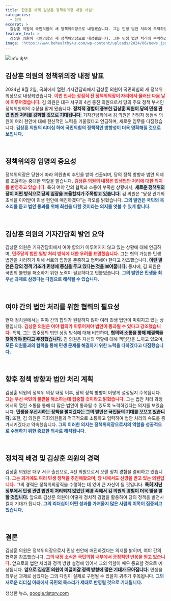 ```yaml
---
title: 한동훈 체제 김상훈 정책위의장 내정 사실!
categories:
  - 정치
excerpt: >
  김상훈 의원이 국민의힘의 새 정책위의장으로 내정됐습니다. 그는 민생 법안 처리에 주력하겠다고 다짐하며 여야 협조의 중요성을 강조했습니다. 궁금한 자세한 내용, 클릭하세요!
feature_text: >
  김상훈 의원이 국민의힘의 새 정책위의장으로 내정됐습니다. 그는 민생 법안 처리에 주력하겠다고 다짐하며 여야 협조의 중요성을 강조했습니다. 궁금한 자세한 내용, 클릭하세요!
image: 'https://www.behealthy4u.com/wp-content/uploads/2024/06/news.jpg'
---
```


<p><img src="https://www.behealthy4u.com/wp-content/uploads/2024/06/news.jpg" alt="info 속보" /></p>

<h2 data-ke-size="size26">김상훈 의원의 정책위의장 내정 발표</h2>

<p data-ke-size="size16">2024년 8월 2일, 국회에서 열린 기자간담회에서 김상훈 의원이 국민의힘의 새 정책위의장으로 내정되었습니다. <b><span style="color: #ee2323;">이번 인사는 정점식 전 정책위의장이 자리에서 물러난 다음 날에 이루어졌습니다.</span></b> 김 의원은 대구 서구의 4선 중진 의원으로서 당의 주요 정책 부서인 정책위원회의 수장을 맡게 됐습니다. <b><span style="background-color: #21538527;">정치적 경험이 풍부한 김상훈 의원이 당의 민생 관련 법안 처리를 강화할 것으로 기대됩니다.</span></b> 기자간담회에서 김 의원은 전임자 정점식 의원이 여러 현안에 대해 헌신적인 노력을 기울였다고 언급하며, 새로운 임무를 다짐했습니다. <b><span style="color: #1a5490;">김상훈 의원의 리더십 하에 국민의힘의 정책적인 방향성이 더욱 명확해질 것으로 보입니다.</span></b></p>

<p data-ke-size="size16">&nbsp;</p>

<h2 data-ke-size="size26">정책위의장 임명의 중요성</h2>

<p data-ke-size="size16">정책위의장은 당헌에 따라 의원총회 추인을 받아 선출되며, 당의 정책 방향과 법안 의제를 조율하는 중대한 역할을 맡습니다. <b><span style="color: #ee2323;">김상훈 의원의 내정은 민생법안 처리에 대한 의지를 반영하고 있습니다.</span></b> 특히 여야 간의 협력과 소통이 부족한 상황에서, <b><span style="background-color: #21538527;">새로운 정책위의장이 어떤 방식으로 당의 입장을 조율할지가 주목받고 있습니다.</span></b> 김 의원은 "당정 관계의 초석을 이어받아 민생 현안에 매진하겠다"는 각오를 밝혔습니다. <b><span style="color: #1a5490;">그의 발언은 국민의 목소리를 듣고 법안 통과를 위해 최선을 다할 것이라는 의지를 엿볼 수 있게 합니다.</span></b></p>

<p data-ke-size="size16">&nbsp;</p>

<h2 data-ke-size="size26">김상훈 의원의 기자간담회 발언 요약</h2>

<p data-ke-size="size16">김상훈 의원은 기자간담회에서 여야 합의가 이루어지지 않고 있는 상황에 대해 언급하며, <b><span style="color: #ee2323;">민주당의 법안 일방 처리 방식에 대한 우려를 표명했습니다.</span></b> 그는 협의 가능한 민생 법안을 처리하기 위해 서로의 입장을 존중하고 협력해야 한다고 강조했습니다. <b><span style="background-color: #21538527;">이런 발언은 당의 정책 기조가 민생에 중심을 두고 있다는 것을 보여줍니다.</span></b> 동시에, 김 의원은 국민의 불편을 해소하기 위한 노력이 필요하다고 덧붙였습니다. <b><span style="color: #1a5490;">그의 발언은 민생을 최우선 과제로 삼겠다는 다짐으로 해석될 수 있습니다.</span></b></p>

<p data-ke-size="size16">&nbsp;</p>

<h2 data-ke-size="size26">여야 간의 법안 처리를 위한 협력의 필요성</h2>

<p data-ke-size="size16">현재 정치권에서는 여야 간의 합의가 원활하지 않아 여러 민생 법안이 미뤄지고 있는 상황입니다. <b><span style="color: #ee2323;">김상훈 의원은 여야 합의가 이루어져야 법안이 통과될 수 있다고 강조했습니다.</span></b> 특히, 그는 민주당의 법안 상정 방식에 대해 비판하며, <b><span style="background-color: #21538527;">협의와 소통을 통해 해결책을 찾아가야 한다고 주장했습니다.</span></b> 김 의원은 자신의 역할에 대해 책임감을 느끼고 있으며, <b><span style="color: #1a5490;">모든 의원들과의 협력을 통해 민생 문제를 해결하기 위한 노력을 다하겠다고 다짐했습니다.</span></b></p>

<p data-ke-size="size16">&nbsp;</p>

<h2 data-ke-size="size26">향후 정책 방향과 법안 처리 계획</h2>

<p data-ke-size="size16">김상훈 의원의 정책위 의장 내정 이후, 당의 정책 방향이 어떻게 설정될지 주목됩니다. <b><span style="color: #ee2323;">그는 우선 국민의 불편을 해소하는데 집중할 것이라고 밝혔습니다.</span></b> 그는 법안 처리 과정에서의 열린 소통을 통해 더 많은 법안이 통과될 수 있도록 노력하겠다는 의지를 보였습니다. <b><span style="background-color: #21538527;">민생을 우선시하는 정책을 펼치겠다는 그의 발언은 국민들의 기대를 모으고 있습니다.</span></b> 또한, 김 의원은 국회의원들과 적극적으로 소통하고 협력하여 법안 처리의 속도를 증가시키겠다고 약속했습니다. <b><span style="color: #1a5490;">그의 이러한 의지는 정책위의장으로서의 역할을 성공적으로 수행하기 위한 중요한 의사로 해석됩니다.</span></b></p>

<p data-ke-size="size16">&nbsp;</p>

<h2 data-ke-size="size26">정치적 배경 및 김상훈 의원의 경력</h2>

<p data-ke-size="size16">김상훈 의원은 대구 서구 출신으로, 4선 의원으로서 오랜 정치 경험을 겸비하고 있습니다. <b><span style="color: #ee2323;">그는 과거에도 여러 민생 정책을 추진해왔으며, 당 내에서도 신망을 받고 있는 의원입니다.</span></b> 그의 경력은 정책위의장직을 수행하는 데 있어 큰 자산이 될 것입니다. <b><span style="background-color: #21538527;">특히 지난 정부에서 민생 관련 법안이 처리되지 않았던 배경 속에서 김 의원의 경험이 더욱 빛을 발할 것입니다.</span></b> 앞으로 김상훈 의원이 어떻게 정치적 경험을 활용하여 당의 정책을 발전시킬지 기대가 됩니다. <b><span style="color: #1a5490;">그의 리더십이 어떤 성과를 가져올지 많은 사람의 이목이 집중되고 있습니다.</span></b></p>

<p data-ke-size="size16">&nbsp;</p>

<h2 data-ke-size="size26">결론</h2>

<p data-ke-size="size16">김상훈 의원은 정책위의장으로서 민생 현안에 매진하겠다는 의지를 밝히며, 여야 간의 협력을 강조했습니다. <b><span style="color: #ee2323;">그의 내정 소식은 국민의힘 내부에서 긍정적인 반응을 얻고 있습니다.</span></b> 앞으로의 법안 처리와 정책 방향 설정에 있어서 그의 역할이 매우 중요할 것으로 예상됩니다. <b><span style="background-color: #21538527;">앞으로 김상훈 의원이 이끌어갈 정책 방향에 많은 기대가 모아집니다.</span></b> 민생을 최우선 과제로 삼겠다는 그의 다짐이 실제로 구현될 수 있을지 귀추가 주목됩니다. <b><span style="color: #1a5490;">그의 새로운 리더십 아래에서 국민의 목소리가 제대로 반영될 것으로 기대됩니다.</span></b></p>
생생한 뉴스, <a href="https://qoogle.tistory.com" rel="dofollow">qoogle.tistory.com</a>


